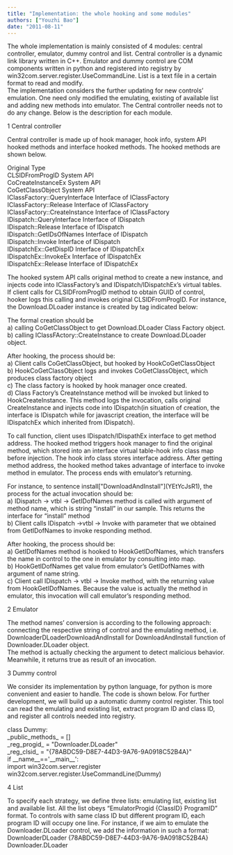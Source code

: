 ```yaml
---
title: "Implementation: the whole hooking and some modules"
authors: ["Youzhi Bao"]
date: "2011-08-11"
---
```


The whole implementation is mainly consisted of 4 modules: central controller, emulator, dummy control and list. Central controller is a dynamic link library written in C++. Emulator and dummy control are COM components written in python and registered into registry by win32com.server.register.UseCommandLine. List is a text file in a certain format to read and modify.  
The implementation considers the further updating for new controls’ emulation. One need only modified the emulating, existing of available list and adding new methods into emulator. The Central controller needs not to do any change. Below is the description for each module.  
  
1 Central controller  
  
Central controller is made up of hook manager, hook info, system API hooked methods and interface hooked methods. The hooked methods are shown below.  
  
Original Type  
CLSIDFromProgID System API  
CoCreateInstanceEx System API  
CoGetClassObject System API  
IClassFactory::QueryInterface Interface of IClassFactory  
IClassFactory::Release Interface of IClassFactory  
IClassFactory::CreateInstance Interface of IClassFactory  
IDispatch::QueryInterface Interface of IDispatch  
IDispatch::Release Interface of IDispatch  
IDispatch::GetIDsOfNames Interface of IDispatch  
IDispatch::Invoke Interface of IDispatch  
IDispatchEx::GetDispID Interface of IDispatchEx  
IDispatchEx::InvokeEx Interface of IDispatchEx  
IDispatchEx::Release Interface of IDispatchEx  
  
The hooked system API calls original method to create a new instance, and injects code into IClassFactory’s and IDispatch/IDispatchEx’s virtual tables. If client calls for CLSIDFromProgID method to obtain GUID of control, hooker logs this calling and invokes original CLSIDFromProgID. For instance, the Download.DLoader instance is created by tag indicated below:  
  
  
The formal creation should be  
a) calling CoGetClassObject to get Download.DLoader Class Factory object.  
b) calling IClassFActory::CreateInstance to create Download.DLoader object.  
  
After hooking, the process should be:  
a) Client calls CoGetClassObject, but hooked by HookCoGetClassObject  
b) HookCoGetClassObject logs and invokes CoGetClassObject, which produces class factory object  
c) The class factory is hooked by hook manager once created.  
d) Class Factory’s CreateInstance method will be invoked but linked to HookCreateInstance. This method logs the invocation, calls original CreateInstance and injects code into IDispatch(in situation of creation, the interface is IDispatch while for javascript creation, the interface will be IDispatchEx which inherited from IDispatch).  
  
To call function, client uses IDispatch/IDispathEx interface to get method address. The hooked method triggers hook manager to find the original method, which stored into an interface virtual table-hook info class map before injection. The hook info class stores interface address. After getting method address, the hooked method takes advantage of interface to invoke method in emulator. The process ends with emulator’s returning.  
  
For instance, to sentence install\["DownloadAndInstall"\](YEtYcJsR1), the process for the actual invocation should be:  
a) IDispatch -> vtbl -> GetIDofNames method is called with argument of method name, which is string “install” in our sample. This returns the interface for “install” method  
b) Client calls IDispatch ->vtbl -> Invoke with parameter that we obtained from GetIDofNames to invoke responding method.  
  
After hooking, the process should be:  
a) GetIDofNames method is hooked to HookGetIDofNames, which transfers the name in control to the one in emulator by consulting into map.  
b) HookGetIDofNames get value from emulator’s GetIDofNames with argument of name string.  
c) Client call IDispatch -> vtbl -> Invoke method, with the returning value from HookGetIDofNames. Because the value is actually the method in emulator, this invocation will call emulator’s responding method.  
  
2 Emulator  
  
The method names’ conversion is according to the following approach: connecting the respective string of control and the emulating method, i.e. DownloaderDLoaderDownloadAndInstall for DownloadAndInstall function of Downloader.DLoader object.  
The method is actually checking the argument to detect malicious behavior. Meanwhile, it returns true as result of an invocation.  
  
3 Dummy control  
  
We consider its implementation by python language, for python is more convenient and easier to handle. The code is shown below. For further development, we will build up a automatic dummy control register. This tool can read the emulating and existing list, extract program ID and class ID, and register all controls needed into registry.  
  
class Dummy:  
\_public\_methods\_ = \[\]  
\_reg\_progid\_ = "Downloader.DLoader"  
\_reg\_clsid\_ = "{78ABDC59-D8E7-44D3-9A76-9A0918C52B4A}"  
if \_\_name\_\_=='\_\_main\_\_':  
import win32com.server.register  
win32com.server.register.UseCommandLine(Dummy)  
  
4 List  
  
To specify each strategy, we define three lists: emulating list, existing list and available list. All the list obeys “EmulatorProgid {ClassID} ProgramID” format. To controls with same class ID but different program ID, each program ID will occupy one line. For instance, if we aim to emulate the Downloader.DLoader control, we add the information in such a format:  
DownloaderDLoader {78ABDC59-D8E7-44D3-9A76-9A0918C52B4A} Downloader.DLoader
